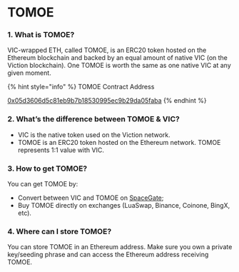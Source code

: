 # TOMOE

### 1. What is TOMOE?

VIC-wrapped ETH, called TOMOE, is an ERC20 token hosted on the Ethereum blockchain and backed by an equal amount of native VIC (on the Viction blockchain). One TOMOE is worth the same as one native VIC at any given moment.

{% hint style="info" %}
TOMOE Contract Address

[0x05d3606d5c81eb9b7b18530995ec9b29da05faba](https://etherscan.io/address/0x05d3606d5c81eb9b7b18530995ec9b29da05faba)
{% endhint %}

### 2. What’s the difference between TOMOE & VIC?

* VIC is the native token used on the Viction network.
* TOMOE is an ERC20 token hosted on the Ethereum network. TOMOE represents 1:1 value with VIC.

### 3. How to get TOMOE?

You can get TOMOE by:

* Convert between VIC and TOMOE on [SpaceGate](https://blog.coin98.com/Viction-bridge-is-now-available-on-spacegate/);
* Buy TOMOE directly on exchanges (LuaSwap, Binance, Coinone, BingX, etc).

### 4. Where can I store TOMOE?

You can store TOMOE in an Ethereum address. Make sure you own a private key/seeding phrase and can access the Ethereum address receiving TOMOE.
